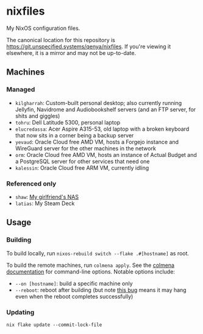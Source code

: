 # nixfiles

My NixOS configuration files.

The canonical location for this repository is https://git.unspecified.systems/qenya/nixfiles. If you're viewing it elsewhere, it is a mirror and may not be up-to-date.

## Machines

### Managed
* `kilgharrah`: Custom-built personal desktop; also currently running Jellyfin, Navidrome and Audiobookshelf servers (and an FTP server, for shits and giggles)
* `tohru`: Dell Latitude 5300, personal laptop
* `elucredassa`: Acer Aspire A315-53, old laptop with a broken keyboard that now sits in a corner being a backup server
* `yevaud`: Oracle Cloud free AMD VM, hosts a Forgejo instance and WireGuard server for the other machines in the network
* `orm`: Oracle Cloud free AMD VM, hosts an instance of Actual Budget and a PostgreSQL server for other services that need one
* `kalessin`: Oracle Cloud free ARM VM, currently idling

### Referenced only
* `shaw`: [My girlfriend's NAS](https://github.com/randomnetcat/nix-configs/tree/main/hosts/shaw)
* `latias`: My Steam Deck

## Usage

### Building

To build locally, run `nixos-rebuild switch --flake .#[hostname]` as root.

To build the remote machines, run `colmena apply`. See the [colmena documentation](https://colmena.cli.rs/) for command-line options. Notable options include:
* `--on [hostname]`: build a specific machine only
* `--reboot`: reboot after building (but note [this bug](https://github.com/zhaofengli/colmena/issues/166) means it may hang even when the reboot completes successfully)

### Updating

`nix flake update --commit-lock-file`
